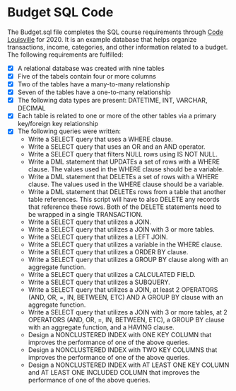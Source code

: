 # Budget SQL Code
The Budget.sql file completes the SQL course requirements through [Code Louisville](https://codelouisville.org/) for 2020. It is an example database that helps organize transactions, income, categories, and other information related to a budget. The following requirements are fulfilled:
- [x] A relational database was created with nine tables <br>
- [x] Five of the tabels contain four or more columns <br>
- [x] Two of the tables have a many-to-many relationship <br>
- [x] Seven of the tables have a one-to-many relationship <br>
- [x] The following data types are present: DATETIME, INT, VARCHAR, DECIMAL <br>
- [x] Each table is related to one or more of the other tables via a primary key/foreign key relationship <br>
- [x] The following queries were written: <br>
    * Write a SELECT query that uses a WHERE clause.
    * Write a SELECT query that uses an OR and an AND operator.
    * Write a SELECT query that filters NULL rows using IS NOT NULL.
    * Write a DML statement that UPDATEs a set of rows with a WHERE clause. The values used in the WHERE clause should be a variable.
    * Write a DML statement that DELETEs a set of rows with a WHERE clause. The values used in the WHERE clause should be a variable.
    * Write a DML statement that DELETEs rows from a table that another table references. This script will have to also DELETE any records that reference these rows. Both of the DELETE statements need to be wrapped in a single TRANSACTION.
    * Write a SELECT query that utilizes a JOIN.
    * Write a SELECT query that utilizes a JOIN with 3 or more tables.
    * Write a SELECT query that utilizes a LEFT JOIN.
    * Write a SELECT query that utilizes a variable in the WHERE clause.
    * Write a SELECT query that utilizes a ORDER BY clause.
    * Write a SELECT query that utilizes a GROUP BY clause along with an aggregate function.
    * Write a SELECT query that utilizes a CALCULATED FIELD.
    * Write a SELECT query that utilizes a SUBQUERY.
    * Write a SELECT query that utilizes a JOIN, at least 2 OPERATORS (AND, OR, =, IN, BETWEEN, ETC) AND A GROUP BY clause with an aggregate function.
    * Write a SELECT query that utilizes a JOIN with 3 or more tables, at 2 OPERATORS (AND, OR, =, IN, BETWEEN, ETC), a GROUP BY clause with an aggregate function, and a HAVING clause.
    * Design a NONCLUSTERED INDEX with ONE KEY COLUMN that improves the performance of one of the above queries.
    * Design a NONCLUSTERED INDEX with TWO KEY COLUMNS that improves the performance of one of the above queries.
    * Design a NONCLUSTERED INDEX with AT LEAST ONE KEY COLUMN and AT LEAST ONE INCLUDED COLUMN that improves the performance of one of the above queries.
